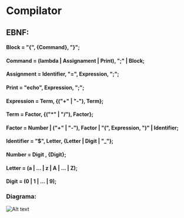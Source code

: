 # Compilator

## EBNF:  
#### Block = "{", {Command}, "}";  
#### Command = (lambda | Assignament | Print), ";" | Block;  
#### Assignment = Identifier, "=", Expression, ";";  
#### Print = "echo", Expression, ";";  
#### Expression = Term, {("+" | "-"), Term};  
#### Term = Factor, {("*" | "/"), Factor};  
#### Factor = Number | ("+" | "-"), Factor | "(", Expression, ")" | Identifier;  
#### Identifier = "$", Letter, {Letter | Digit | "_"};  
#### Number = Digit , {Digit};  
#### Letter = (a | ... | z | A | ... | Z);  
#### Digit = (0 | 1 | ... | 9);  

### Diagrama:  
![Alt text](https://github.com/hugoecarl/Compilator/blob/roteiro3/diagrama.jpeg)
